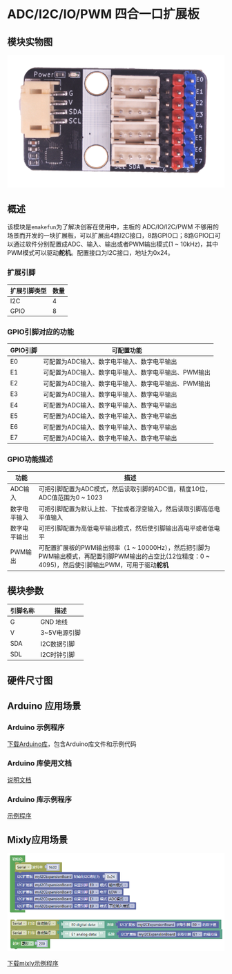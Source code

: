 # ADC/I2C/IO/PWM 四合一口扩展板

## 模块实物图

![实物图](gpio_expansion_board/gpio_expansion_board.png)

## 概述

该模块是`emakefun`为了解决创客在使用中，主板的 ADC/IO/I2C/PWM 不够用的场景而开发的一块扩展板，可以扩展出4路I2C接口，8路GPIO口；8路GPIO口可以通过软件分别配置成ADC、输入、输出或者PWM输出模式(1 ~ 10kHz)，其中PWM模式可以驱动**舵机**。配置接口为I2C接口，地址为0x24。

### 扩展引脚

| 扩展引脚类型 | 数量 |
| --- | --- |
| I2C | 4 |
| GPIO | 8 |

### GPIO引脚对应的功能

| GPIO引脚 | 可配置功能 |
| --- | --- |
| E0 | 可配置为ADC输入、数字电平输入、数字电平输出 |
| E1 | 可配置为ADC输入、数字电平输入、数字电平输出、PWM输出 |
| E2 | 可配置为ADC输入、数字电平输入、数字电平输出、PWM输出 |
| E3 | 可配置为ADC输入、数字电平输入、数字电平输出 |
| E4 | 可配置为ADC输入、数字电平输入、数字电平输出 |
| E5 | 可配置为ADC输入、数字电平输入、数字电平输出 |
| E6 | 可配置为ADC输入、数字电平输入、数字电平输出 |
| E7 | 可配置为ADC输入、数字电平输入、数字电平输出 |

### GPIO功能描述

| 功能 | 描述 |
| --- | --- |
| ADC输入 | 可把引脚配置为ADC模式，然后读取引脚的ADC值，精度10位，ADC值范围为0 ~ 1023 |
| 数字电平输入 | 可把引脚配置为默认上拉、下拉或者浮空输入，然后读取引脚高低电平值输入 |
| 数字电平输出 | 可把引脚配置为高低电平输出模式，然后使引脚输出高电平或者低电平 |
| PWM输出| 可配置扩展板的PWM输出频率（1 ~ 10000Hz），然后把引脚为PWM输出模式，再配置引脚PWM输出的占空比(12位精度：0 ~ 4095)，然后使引脚输出PWM，可用于驱动**舵机** |

## 模块参数

| 引脚名称 | 描述         |
| -------- | ------------ |
| G        | GND 地线     |
| V        | 3~5V电源引脚 |
| SDA      | I2C数据引脚  |
| SDL      | I2C时钟引脚  |

## 硬件尺寸图

## Arduino 应用场景

### Arduino 示例程序

[下载Arduino库](https://521github.com/emakefun-arduino-library/emakefun_gpio_expansion_board/archive/refs/tags/release.zip)，包含Arduino库文件和示例代码

### Arduino 库使用文档

[说明文档](https://521github.com/emakefun-arduino-library/emakefun_gpio_expansion_board#gpioexpansionboard%E4%BD%BF%E7%94%A8%E6%96%87%E6%A1%A3)

### Arduino 库示例程序

[示例程序](https://521github.com/emakefun-arduino-library/emakefun_gpio_expansion_board#%E7%A4%BA%E4%BE%8B%E7%A8%8B%E5%BA%8F)

## Mixly应用场景

![Mixly示例程序](gpio_expansion_board/gpio_expansion_board_mixly.png)

[下载mixly示例程序](gpio_expansion_board/gpio_expansion_board_mixly.zip)
